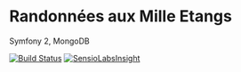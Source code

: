 Randonnées aux Mille Etangs
============
Symfony 2, MongoDB

[![Build Status](https://secure.travis-ci.org/maat8/mille-etangs.png?branch=develop)](http://travis-ci.org/maat8/mille-etangs)
[![SensioLabsInsight](https://insight.sensiolabs.com/projects/9b644069-e8d9-493f-9a49-10f213844286/mini.png)](https://insight.sensiolabs.com/projects/9b644069-e8d9-493f-9a49-10f213844286)